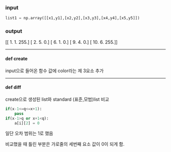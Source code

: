 ### input

```python
list1 = np.array([[x1,y1],[x2,y2],[x3,y3],[x4,y4],[x5,y5]])
```



### output

[[  1.   1. 255.]
 [  2.   5.   0.]
 [  6.   1.   0.]
 [  9.   4.   0.]
 [ 10.   6. 255.]]

---

#### def create

input으로 들어온 함수 값에 color라는 제 3요소 추가

----

#### def diff

create으로 생성된 list와 standard (표준,모범)list 비교

```python
if(x-1<=q<=x+1):
    pass
if(x-1>q or x+1<q):
    a[i][2] = 0
```

일단 오차 범위는 1로 했음 

비교했을 때 틀린 부분은 가로줄의 세번째 요소 값이 0이 되게 함.





